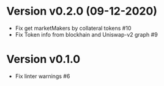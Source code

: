 Version v0.2.0 (09-12-2020)
===========================

- Fix get marketMakers by collateral tokens #10 
- Fix Token info from blockhain and Uniswap-v2 graph #9

Version v0.1.0
==============

-  Fix linter warnings #6